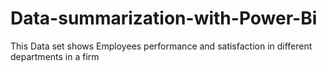 # Data-summarization-with-Power-Bi
This Data set shows Employees performance and satisfaction in different departments in a firm
